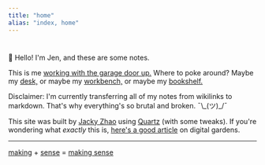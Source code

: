 ```yaml
---
title: "home"
alias: "index, home"
---
```


# 

👋  Hello! I'm Jen, and these are some notes. 

This is me [working with the garage door up.](learn-in-public.md) Where to poke around? Maybe my [desk,](now.md) or maybe my [workbench,](_workbench.md) or maybe my [bookshelf.](1-library.md)

Disclaimer: I'm currently transferring all of my notes from wikilinks to markdown. That's why everything's so brutal and broken.  ¯\\\_(ツ)_/¯


This site was built by [Jacky Zhao](https://jzhao.xyz/) using [Quartz](https://github.com/jackyzha0/quartz) (with some tweaks). If you're wondering what *exactly* this is, [here's a good article](https://www.technologyreview.com/2020/09/03/1007716/digital-gardens-let-you-cultivate-your-own-little-bit-of-the-internet/) on digital gardens.

---
[making](1-outputs.md) + [sense](1-mindset.md) = [making sense](1-interests.md)